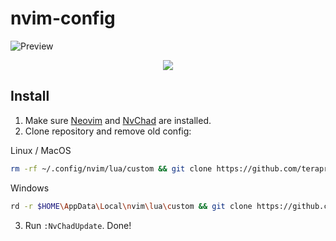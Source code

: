# nvim-config
![Preview](https://i.imgur.com/xeugKlb.png)
<p align="center">
  <a href="https://skillicons.dev">
    <img src="https://skillicons.dev/icons?i=html,css,js,ts,angular,vue,cs,dotnet,py,c,git" />
  </a>
</p>

## Install
1. Make sure [Neovim](https://github.com/neovim/neovim/wiki/Installing-Neovim) and [NvChad](https://nvchad.com/docs/quickstart/install) are installed.
2. Clone repository and remove old config:

Linux / MacOS
```bash
rm -rf ~/.config/nvim/lua/custom && git clone https://github.com/teraprath/nvim-config ~/.config/nvim/lua/custom --depth 1 && nvim
```
Windows
```bash
rd -r $HOME\AppData\Local\nvim\lua\custom && git clone https://github.com/teraprath/nvim-config.git $HOME\AppData\Local\nvim\lua\custom --depth 1 && nvim
```
3. Run `:NvChadUpdate`. Done!
